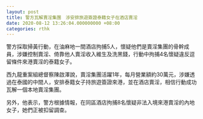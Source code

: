 ```yaml
---
layout: post
title: 警方瓦解賣淫集團　涉安排旅遊簽證泰籍女子在酒店賣淫
date: 2020-08-12 13:26:04.000000000 +08:00
categories: rthk
---
```


警方採取掃黃行動，在油麻地一間酒店拘捕5人，懷疑他們是賣淫集團的骨幹成員，涉嫌控制賣淫、倚靠他人賣淫收入維生及洗黑錢，行動中拘捕4名懷疑違反逗留條件來港賣淫的泰籍女子。

西九龍重案組總督察陳啟澤說，賣淫集團活躍1年，每月營業額約30萬元，涉嫌透過在泰國的中間人，安排泰籍女子持旅遊簽證來港，並在酒店賣淫，相信行動成功瓦解一個本地賣淫集團。

另外，他表示，警方根據情報，在同區酒店拘捕8名懷疑非法入境來港賣淫的內地女子，她們正被扣留調查。
